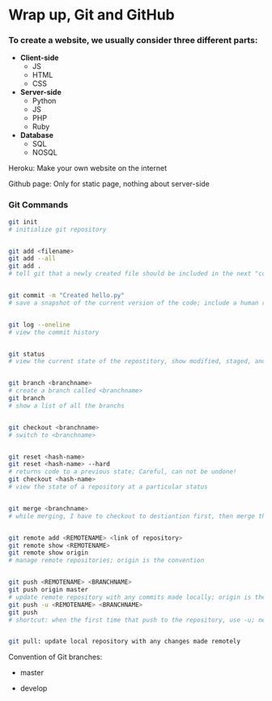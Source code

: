 # Wrap up, Git and GitHub

### To create a website, we usually consider three different parts:

-   **Client-side**
    -   JS
    -   HTML
    -   CSS
-   **Server-side**
    -   Python
    -   JS
    -   PHP
    -   Ruby
-   **Database**
    -   SQL
    -   NOSQL

Heroku: Make your own website on the internet

Github page: Only for static page, nothing about server-side



### Git Commands

```bash
git init
# initialize git repository


git add <filename>
git add --all
git add .
# tell git that a newly created file should be included in the next "commit"


git commit -m "Created hello.py"
# save a snapshot of the current version of the code; include a human readable message


git log --oneline
# view the commit history


git status
# view the current state of the repostitory, show modified, staged, and untracked files


git branch <branchname>
# create a branch called <branchname>
git branch
# show a list of all the branchs


git checkout <branchname>
# switch to <branchname>


git reset <hash-name> 
git reset <hash-name> --hard
# returns code to a previous state; Careful, can not be undone!
git checkout <hash-name>
# view the state of a repository at a particular status


git merge <branchname>
# while merging, I have to checkout to destiantion first, then merge the branch


git remote add <REMOTENAME> <link of repository>
git remote show <REMOTENAME>
git remote show origin
# manage remote repositories; origin is the convention


git push <REMOTENAME> <BRANCHNAME> 
git push origin master
# update remote repository with any commits made locally; origin is the convention
git push -u <REMOTENAME> <BRANCHNAME> 
git push
# shortcut: when the first time that push to the repository, use -u; next time, simply use git push as a shortcut


git pull: update local repository with any changes made remotely
```

Convention of Git branches:

-   master

-   develop